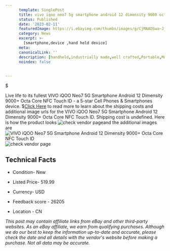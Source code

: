 ```yaml
---
      template: SinglePost
      title: vivo iqoo neo7 5g smartphone android 12 dimensity 9000 octa core nfc touch id
      status: Published
      date: '2023-02-11'
      featuredImage: https://i.ebayimg.com/thumbs/images/g/CjMAAOSwa~JjZIVm/s-l225.jpg
      category: News
      excerpt: >-
        [smartphone,device ,hand held device]
      meta:
      canonicalLink: ''
      description: [handheld,industrially made,well crafted,Portable,Mobile,Compact,Convenient,Lightweight,Maneuverable,Man-portable,Miniature,Carriable,Hand-held,Light,Holdable,Transportable,Mobile device,Pocket-sized,On-the-go,Wireless,Cordless,Compact size,Convenient size, smartphone,device ,hand held device]
      noindex: false
      
        
---
```

$

Live life to its fullest VIVO iQOO Neo7 5G Smartphone Android 12 Dimensity 9000+ Octa Core NFC Touch ID - a 5-star Cell Phones & Smartphones device.
$[Click Here](https://www.ebay.com/itm/204141649133?hash=item2f87ca5ced%3Ag%3ACjMAAOSwa%7EJjZIVm&mkevt=1&mkcid=1&mkrid=711-53200-19255-0&campid=%253CePNCampaignId%253E&customid=%253CreferenceId%253E&toolid=10049) to read more to learn about the shipping costs and additional image urls for the VIVO iQOO Neo7 5G Smartphone Android 12 Dimensity 9000+ Octa Core NFC Touch ID. Shipping cost is undefined. Here is how the product looks ![check vendor page](https://i.ebayimg.com/thumbs/images/g/CjMAAOSwa~JjZIVm/s-l225.jpg)and the additional images are![VIVO iQOO Neo7 5G Smartphone Android 12 Dimensity 9000+ Octa Core NFC Touch ID](https://i.ebayimg.com/images/g/CjMAAOSwa~JjZIVm/s-l960.jpg)![check vendor page](https://origin-galleryplus.ebayimg.com/ws/web/204141649133_2_0_1/225x225.jpg,https://origin-galleryplus.ebayimg.com/ws/web/204141649133_3_0_1/225x225.jpg,https://origin-galleryplus.ebayimg.com/ws/web/204141649133_4_0_1/225x225.jpg,https://origin-galleryplus.ebayimg.com/ws/web/204141649133_5_0_1/225x225.jpg,https://origin-galleryplus.ebayimg.com/ws/web/204141649133_6_0_1/225x225.jpg,https://origin-galleryplus.ebayimg.com/ws/web/204141649133_7_0_1/225x225.jpg)



 ## Technical Facts 



     
      

 - Condition- New 


      

 - Listed Price- 519.99 


      

 - Currency- USD 


      

 - Feedback score - 26205 


      

 - Location - CN 


      
      

 *_This post may contain affiliate links from eBay and other third-party websites. As an eBay affiliate, we earn from qualifying purchases. Although we do our best to keep the information up-to-date and accurate, please check the date and all details with the vendor's website before making a purchase. Not all data may be accurate._*






